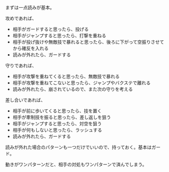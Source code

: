 まずは一点読みが基本。

攻めであれば、

- 相手がガードすると思ったら、投げる
- 相手がジャンプすると思ったら、打撃を重ねる
- 相手が投げ抜けや無敵技で暴れると思ったら、後ろに下がって空振りさせてから確反を入れる
- 読みが外れたら、ガードする

守りであれば、

- 相手が攻撃を重ねてくると思ったら、無敵技で暴れる
- 相手が攻撃を重ねてこないと思ったら、ジャンプやバクステで離れる
- 読みが外れたら、崩されているので、また次の守りを考える

差し合いであれば、

- 相手が前に歩いてくると思ったら、技を置く
- 相手が牽制技を振ると思ったら、差し返しを狙う
- 相手がジャンプすると思ったら、対空を狙う
- 相手が何もしないと思ったら、ラッシュする
- 読みが外れたら、ガードする

読みが外れた場合のパターンも一つだけでいいので、持っておく。基本はガード。

動きがワンパターンだと、相手の対処もワンパターンで済んでしまう。
